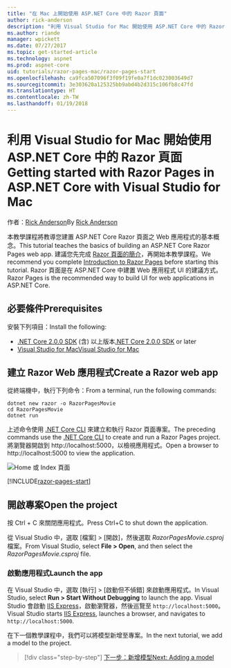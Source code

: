 ```yaml
---
title: "在 Mac 上開始使用 ASP.NET Core 中的 Razor 頁面"
author: rick-anderson
description: "利用 Visual Studio for Mac 開始使用 ASP.NET Core 中的 Razor 頁面"
ms.author: riande
manager: wpickett
ms.date: 07/27/2017
ms.topic: get-started-article
ms.technology: aspnet
ms.prod: aspnet-core
uid: tutorials/razor-pages-mac/razor-pages-start
ms.openlocfilehash: ca9fca507096f3f09f19fe0a7f1dc023003649d7
ms.sourcegitcommit: 3e303620a125325bb9abd4b2d315c106fb8c47fd
ms.translationtype: HT
ms.contentlocale: zh-TW
ms.lasthandoff: 01/19/2018
---
```

# <a name="getting-started-with-razor-pages-in-aspnet-core-with-visual-studio-for-mac"></a><span data-ttu-id="7d791-103">利用 Visual Studio for Mac 開始使用 ASP.NET Core 中的 Razor 頁面</span><span class="sxs-lookup"><span data-stu-id="7d791-103">Getting started with Razor Pages in ASP.NET Core with Visual Studio for Mac</span></span>

<span data-ttu-id="7d791-104">作者：[Rick Anderson](https://twitter.com/RickAndMSFT)</span><span class="sxs-lookup"><span data-stu-id="7d791-104">By [Rick Anderson](https://twitter.com/RickAndMSFT)</span></span>

<span data-ttu-id="7d791-105">本教學課程將教導您建置 ASP.NET Core Razor 頁面之 Web 應用程式的基本概念。</span><span class="sxs-lookup"><span data-stu-id="7d791-105">This tutorial teaches the basics of building an ASP.NET Core Razor Pages web app.</span></span> <span data-ttu-id="7d791-106">建議您先完成 [Razor 頁面的簡介](xref:mvc/razor-pages/index)，再開始本教學課程。</span><span class="sxs-lookup"><span data-stu-id="7d791-106">We recommend you complete [Introduction to Razor Pages](xref:mvc/razor-pages/index) before starting this tutorial.</span></span> <span data-ttu-id="7d791-107">Razor 頁面是在 ASP.NET Core 中建置 Web 應用程式 UI 的建議方式。</span><span class="sxs-lookup"><span data-stu-id="7d791-107">Razor Pages is the recommended way to build UI for web applications in ASP.NET Core.</span></span>

## <a name="prerequisites"></a><span data-ttu-id="7d791-108">必要條件</span><span class="sxs-lookup"><span data-stu-id="7d791-108">Prerequisites</span></span>

<span data-ttu-id="7d791-109">安裝下列項目：</span><span class="sxs-lookup"><span data-stu-id="7d791-109">Install the following:</span></span>

* <span data-ttu-id="7d791-110">[.NET Core 2.0.0 SDK](https://www.microsoft.com/net/core) (含) 以上版本</span><span class="sxs-lookup"><span data-stu-id="7d791-110">[.NET Core 2.0.0 SDK](https://www.microsoft.com/net/core) or later</span></span>
* [<span data-ttu-id="7d791-111">Visual Studio for Mac</span><span class="sxs-lookup"><span data-stu-id="7d791-111">Visual Studio for Mac</span></span>](https://www.visualstudio.com/vs/visual-studio-mac/)

## <a name="create-a-razor-web-app"></a><span data-ttu-id="7d791-112">建立 Razor Web 應用程式</span><span class="sxs-lookup"><span data-stu-id="7d791-112">Create a Razor web app</span></span>

<span data-ttu-id="7d791-113">從終端機中，執行下列命令：</span><span class="sxs-lookup"><span data-stu-id="7d791-113">From a terminal, run the following commands:</span></span>

```console
dotnet new razor -o RazorPagesMovie
cd RazorPagesMovie
dotnet run
```

<span data-ttu-id="7d791-114">上述命令使用 [.NET Core CLI](https://docs.microsoft.com/dotnet/core/tools/dotnet) 來建立和執行 Razor 頁面專案。</span><span class="sxs-lookup"><span data-stu-id="7d791-114">The preceding commands use the [.NET Core CLI](https://docs.microsoft.com/dotnet/core/tools/dotnet) to create and run a Razor Pages project.</span></span> <span data-ttu-id="7d791-115">將瀏覽器開啟到 http://localhost:5000，以檢視應用程式。</span><span class="sxs-lookup"><span data-stu-id="7d791-115">Open a browser to http://localhost:5000 to view the application.</span></span>

![Home 或 Index 頁面](../razor-pages/razor-pages-start/_static/home.png)

[!INCLUDE[razor-pages-start](../../includes/RP/razor-pages-start.md)]

## <a name="open-the-project"></a><span data-ttu-id="7d791-117">開啟專案</span><span class="sxs-lookup"><span data-stu-id="7d791-117">Open the project</span></span>

<span data-ttu-id="7d791-118">按 Ctrl + C 來關閉應用程式。</span><span class="sxs-lookup"><span data-stu-id="7d791-118">Press Ctrl+C to shut down the application.</span></span>

<span data-ttu-id="7d791-119">從 Visual Studio 中，選取 [檔案] > [開啟]，然後選取 *RazorPagesMovie.csproj* 檔案。</span><span class="sxs-lookup"><span data-stu-id="7d791-119">From Visual Studio, select **File > Open**, and then select the *RazorPagesMovie.csproj* file.</span></span>

### <a name="launch-the-app"></a><span data-ttu-id="7d791-120">啟動應用程式</span><span class="sxs-lookup"><span data-stu-id="7d791-120">Launch the app</span></span>

<span data-ttu-id="7d791-121">在 Visual Studio 中，選取 [執行] > [啟動但不偵錯] 來啟動應用程式。</span><span class="sxs-lookup"><span data-stu-id="7d791-121">In Visual Studio, select **Run > Start Without Debugging** to launch the app.</span></span> <span data-ttu-id="7d791-122">Visual Studio 會啟動 [IIS Express](https://docs.microsoft.com/iis/extensions/introduction-to-iis-express/iis-express-overview)，啟動瀏覽器，然後巡覽至 `http://localhost:5000`。</span><span class="sxs-lookup"><span data-stu-id="7d791-122">Visual Studio starts [IIS Express](https://docs.microsoft.com/iis/extensions/introduction-to-iis-express/iis-express-overview), launches a browser, and navigates to `http://localhost:5000`.</span></span>

<span data-ttu-id="7d791-123">在下一個教學課程中，我們可以將模型新增至專案。</span><span class="sxs-lookup"><span data-stu-id="7d791-123">In the next tutorial, we add a model to the project.</span></span>

>[!div class="step-by-step"]
[<span data-ttu-id="7d791-124">下一步：新增模型</span><span class="sxs-lookup"><span data-stu-id="7d791-124">Next: Adding a model</span></span>](xref:tutorials/razor-pages-mac/model)
